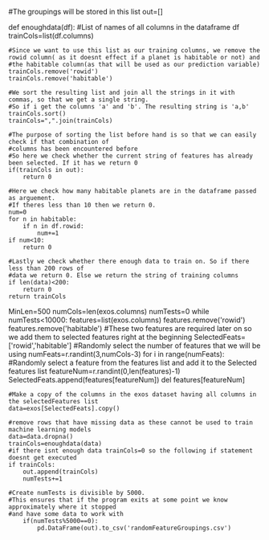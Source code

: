 #The groupings will be stored in this list
out=[]

def enoughdata(df):
    #List of names of all columns in the dataframe df 
	trainCols=list(df.columns)
    
    #Since we want to use this list as our training columns, we remove the rowid column( as it doesnt effect if a planet is habitable or not) and 
    #the habitable column(as that will be used as our prediction variable)
	trainCols.remove('rowid')
	trainCols.remove('habitable')

    #We sort the resulting list and join all the strings in it with commas, so that we get a single string.
    #So if i get the columns 'a' and 'b'. The resulting string is 'a,b' 
	trainCols.sort()
	trainCols=",".join(trainCols)

    #The purpose of sorting the list before hand is so that we can easily check if that combination of 
    #columns has been encountered before
    #So here we check whether the current string of features has already been selected. If it has we return 0
	if(trainCols in out):
		return 0

    #Here we check how many habitable planets are in the dataframe passed as arguement.
    #If theres less than 10 then we return 0. 
	num=0
	for n in habitable:
		if n in df.rowid:
			num+=1
	if num<10:
		return 0
    
    #Lastly we check whether there enough data to train on. So if there less than 200 rows of
    #data we return 0. Else we return the string of training columns
	if len(data)<200:
		return 0
	return trainCols



MinLen=500 
numCols=len(exos.columns)
numTests=0
while numTests<10000:
	features=list(exos.columns)
	features.remove('rowid')
	features.remove('habitable')
    #These two features are required later on so we add them to selected features right at the beginning
	SelectedFeats=['rowid','habitable']
    #Randomly select the number of features that we will be using
	numFeats=r.randint(3,numCols-3)
	for i in range(numFeats):
        #Randomly select a feature from the features list and add it to the Selected features list
		featureNum=r.randint(0,len(features)-1)
		SelectedFeats.append(features[featureNum])
		del features[featureNum]

    #Make a copy of the columns in the exos dataset having all columns in the selectedFeatures list 
	data=exos[SelectedFeats].copy()
    
    #remove rows that have missing data as these cannot be used to train machine learning models
	data=data.dropna()
	trainCols=enoughdata(data)
    #if there isnt enough data trainCols=0 so the following if statement doesnt get executed
	if trainCols:
		out.append(trainCols)
        numTests+=1

    #Create numTests is divisible by 5000.
    #This ensures that if the program exits at some point we know approximately where it stopped 
    #and have some data to work with
		if(numTests%5000==0):
			pd.DataFrame(out).to_csv('randomFeatureGroupings.csv')